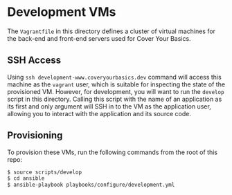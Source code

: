 # Development VMs

The `Vagrantfile` in this directory defines a cluster of virtual machines for
the back-end and front-end servers used for Cover Your Basics.

## SSH Access

Using `ssh development-www.coveryourbasics.dev` command will access this machine
as the `vagrant` user, which is suitable for inspecting the state of the
provisioned VM.  However, for development, you will want to run the `develop`
script in this directory.  Calling this script with the name of an application
as its first and only argument will SSH in to the VM as the application user,
allowing you to interact with the application and its source code.

## Provisioning

To provision these VMs, run the following commands from the root of this repo:

```sh
$ source scripts/develop
$ cd ansible
$ ansible-playbook playbooks/configure/development.yml
```
